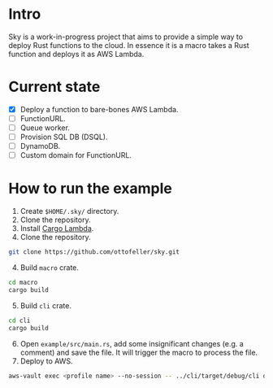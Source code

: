 # Intro
Sky is a work-in-progress project that aims to provide a simple way to deploy Rust functions to the cloud. In essence it is a macro takes a Rust function and deploys it as AWS Lambda.

# Current state
- [x] Deploy a function to bare-bones AWS Lambda.
- [ ] FunctionURL.
- [ ] Queue worker.
- [ ] Provision SQL DB (DSQL).
- [ ] DynamoDB.
- [ ] Custom domain for FunctionURL.

# How to run the example
1. Create `$HOME/.sky/` directory.
1. Clone the repository.
1. Install [Cargo Lambda](https://www.cargo-lambda.info/guide/getting-started.html#step-1-install-cargo-lambda).
1. Clone the repository.
```bash
git clone https://github.com/ottofeller/sky.git
```
4. Build `macro` crate.
```bash
cd macro
cargo build
```
5. Build `cli` crate.
```bash
cd cli
cargo build
```
6. Open `example/src/main.rs`, add some insignificant changes (e.g. a comment) and save the file. It will trigger the macro to process the file.
7. Deploy to AWS.
```bash
aws-vault exec <profile name> --no-session -- ../cli/target/debug/cli deploy
```
